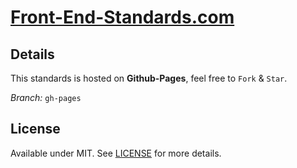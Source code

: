 [Front-End-Standards.com]
====

## Details

This standards is hosted on **Github-Pages**, feel free to `Fork` & `Star`.

<span class="mini-icon mini-icon-branch"></span>*Branch:* `gh-pages`

## License

Available under MIT. See [LICENSE] for more details.

[Front-End-Standards.com]: http://front-end-standards.com/ 'Front End Standards'
[LICENSE]: http://rem.mit-license.org 'MIT License'
